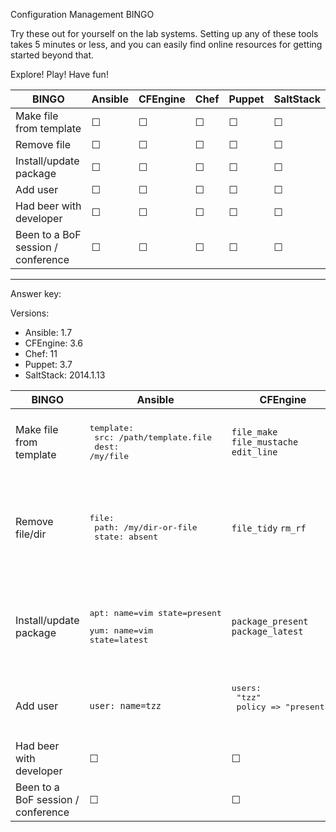 Configuration Management BINGO

Try these out for yourself on the lab systems.  Setting up any of these tools takes 5 minutes or less, and you can easily find online resources for getting started beyond that.

Explore!  Play!  Have fun!

| BINGO  | Ansible | CFEngine | Chef | Puppet | SaltStack |
| ------------- | ------------- | ------------- | ------------- | ------------- | ------------- |
| Make file from template  | ☐ | ☐ | ☐ | ☐ | ☐ |
| Remove file  | ☐ | ☐ | ☐ | ☐ | ☐ |
| Install/update package  | ☐ | ☐ | ☐ | ☐ | ☐ |
| Add user  | ☐ | ☐ | ☐ | ☐ | ☐ |
| Had beer with developer  | ☐ | ☐ | ☐ | ☐ | ☐ |
| Been to a BoF session / conference  | ☐ | ☐ | ☐ | ☐ | ☐ |

<hr>

Answer key:

Versions:

* Ansible: 1.7
* CFEngine: 3.6
* Chef: 11
* Puppet: 3.7
* SaltStack: 2014.1.13

| BINGO  | Ansible | CFEngine | Chef | Puppet | SaltStack |
| ------------- | ------------- | ------------- | ------------- | ------------- | ------------- |
| Make file from template  | <pre>template:<br>  src: /path/template.file<br>  dest: /my/file</pre> | `file_make` `file_mustache` `edit_line` | <pre>template "/my/file" do<br>  source "template.file"<br>end</pre> | <pre>file { "my_thing":<br>  path => "/my/file",<br>  content => template('module/template.file'),<br>  }</pre> | <pre>/my/file:<br>  file.managed:<br>  - source: salt://module/template.file</pre> |
| Remove file/dir  | <pre>file:<br>  path: /my/dir-or-file<br>  state: absent</pre> | `file_tidy` `rm_rf` | <pre>file "/my/file" do<br>  action :delete<br>end</pre> <pre>directory "/my/path" do<br>  recursive true<br>  action :delete<br>end</pre> | <pre>file {'remove_things':<br>  ensure => absent,<br>  path => '/my/fileordir',<br>  recurse => true,<br>  purge => true,<br>  force => true,<br>  }</pre> | <pre>/my/path:<br>  file.absent:</pre> |
| Install/update package  | <pre>apt: name=vim state=present</pre> <pre>yum: name=vim state=latest</pre> | `package_present` `package_latest` | <pre>package "vim" do<br>  action :install<br>end</pre> <pre>package "vim" do<br>  action :upgrade<br>end</pre> | <pre>package { "vim":<br>ensure => "installed";<br>}</pre> <pre>package { "vim":<br>ensure => "latest";<br>}</pre> | <pre>vim:<br>  pkg.installed</pre> <pre>vim:<br>  pkg.latest</pre> |
| Add user  | `user: name=tzz` | <pre>users:<br> "tzz"<br>  policy => "present";<pre> | <pre>user "tzz" do<br>...<br>end</pre> | <pre>user { "tzz":<br>ensure => present;<br>}<pre> | <pre>tzz:<br>  user.present:</pre> |
| Had beer with developer  | ☐ | ☐ | ☐ | ☐ | ☐ |
| Been to a BoF session / conference  | ☐ | ☐ | ☐ | ☐ | ☐ |
